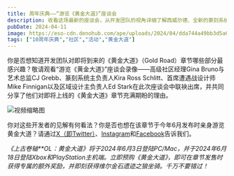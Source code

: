 ```yaml
---
title: 周年庆典——“游览《黄金大道》”座谈会
description: 收看这场最新的座谈会，从开发团队的视角详细了解西威尔德、全新的篆刻系统以及伊瑟利娅。
pubDate: 2024-04-11
image: https://eso-cdn.denohub.com/ape/uploads/2024/04/dda744a49bb3d5a07971ffd470148ae5317803.jpg
tags: ["10周年庆典","社区","活动","黄金大道"]
---
```


你是否想知道开发团队对即将到来的《黄金大道》（Gold
Road）章节哪些部分最感兴趣？敬请观看“游览《黄金大道》”座谈会录像——高级社区经理Gina Bruno与艺术总监CJ
Grebb、篆刻系统主负责人Kira Ross Schlitt、首席遭遇战设计师Mike Finnigan以及区域设计主负责人Ed
Stark在此次座谈会中联袂出席，并共同分享了他们对即将上线的《黄金大道》章节充满期盼的理由。

![视频缩略图](https://i.ytimg.com/vi/KZLZnJvGxzg/maxresdefault.jpg)

你对这些开发者的见解有何看法？你是否也想在该章节于今年6月发布时亲身游览黄金大道？请通过[X（即Twitter）](https://twitter.com/TESOnline)、[Instagram](https://www.instagram.com/elderscrollsonline/)和[Facebook](https://www.facebook.com/elderscrollsonline)告诉我们。

_《上古卷轴**OL：黄金大道》将于2024年6月3日登陆PC/Mac，并于2024年6月18日登陆Xbox和PlayStation主机端。立即预购《黄金大道》，即可在章节发售时获得专属的额外奖励，并即刻获得维尔金石遗迹之狼坐骑。千万不要错过！_
